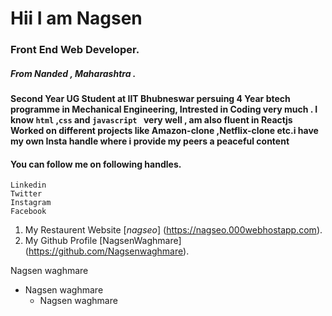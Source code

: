 # Hii I am Nagsen
###    Front End Web Developer.
#####  From Nanded , Maharashtra .
**Second Year UG Student  at IIT Bhubneswar  persuing 4 Year btech programme in Mechanical Engineering, Intrested in Coding  very much .  I know `html` ,`css` and `javascript `
very well , am also fluent in Reactjs  Worked on different projects like Amazon-clone ,Netflix-clone etc.i have my own Insta handle where i provide my peers a peaceful content**
#### You can follow me on following handles.
```
Linkedin
Twitter
Instagram
Facebook
```
 1. My Restaurent Website [*_nagseo_*] (https://nagseo.000webhostapp.com).
 2. My Github Profile     [NagsenWaghmare] (https://github.com/Nagsenwaghmare).


   Nagsen waghmare
   - Nagsen waghmare
     - Nagsen waghmare
